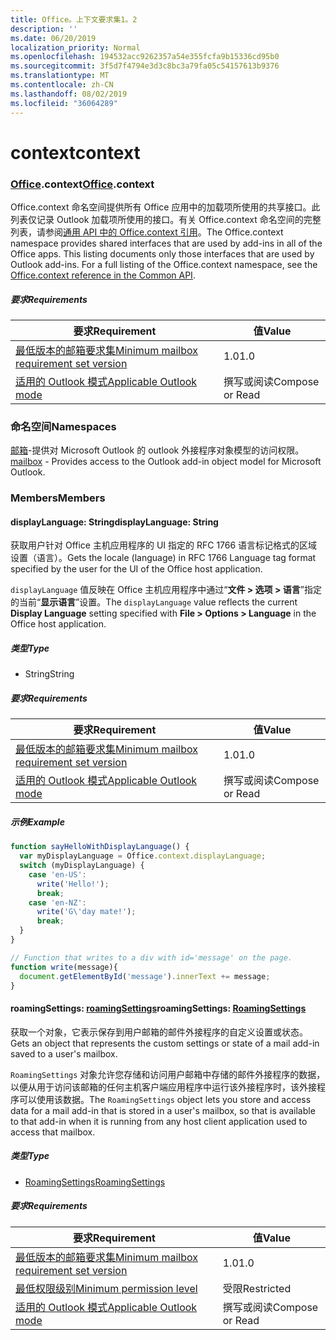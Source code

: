```yaml
---
title: Office。上下文要求集1。2
description: ''
ms.date: 06/20/2019
localization_priority: Normal
ms.openlocfilehash: 194532acc9262357a54e355fcfa9b15336cd95b0
ms.sourcegitcommit: 3f5d7f4794e3d3c8bc3a79fa05c54157613b9376
ms.translationtype: MT
ms.contentlocale: zh-CN
ms.lasthandoff: 08/02/2019
ms.locfileid: "36064289"
---
```

# <a name="context"></a><span data-ttu-id="5c06a-102">context</span><span class="sxs-lookup"><span data-stu-id="5c06a-102">context</span></span>

### <a name="officeofficemdcontext"></a><span data-ttu-id="5c06a-103">[Office](Office.md).context</span><span class="sxs-lookup"><span data-stu-id="5c06a-103">[Office](Office.md).context</span></span>

<span data-ttu-id="5c06a-p101">Office.context 命名空间提供所有 Office 应用中的加载项所使用的共享接口。此列表仅记录 Outlook 加载项所使用的接口。有关 Office.context 命名空间的完整列表，请参阅[通用 API 中的 Office.context 引用](/javascript/api/office/office.context)。</span><span class="sxs-lookup"><span data-stu-id="5c06a-p101">The Office.context namespace provides shared interfaces that are used by add-ins in all of the Office apps. This listing documents only those interfaces that are used by Outlook add-ins. For a full listing of the Office.context namespace, see the [Office.context reference in the Common API](/javascript/api/office/office.context).</span></span>


##### <a name="requirements"></a><span data-ttu-id="5c06a-106">要求</span><span class="sxs-lookup"><span data-stu-id="5c06a-106">Requirements</span></span>

|<span data-ttu-id="5c06a-107">要求</span><span class="sxs-lookup"><span data-stu-id="5c06a-107">Requirement</span></span>| <span data-ttu-id="5c06a-108">值</span><span class="sxs-lookup"><span data-stu-id="5c06a-108">Value</span></span>|
|---|---|
|[<span data-ttu-id="5c06a-109">最低版本的邮箱要求集</span><span class="sxs-lookup"><span data-stu-id="5c06a-109">Minimum mailbox requirement set version</span></span>](/office/dev/add-ins/reference/requirement-sets/outlook-api-requirement-sets)| <span data-ttu-id="5c06a-110">1.0</span><span class="sxs-lookup"><span data-stu-id="5c06a-110">1.0</span></span>|
|[<span data-ttu-id="5c06a-111">适用的 Outlook 模式</span><span class="sxs-lookup"><span data-stu-id="5c06a-111">Applicable Outlook mode</span></span>](/outlook/add-ins/#extension-points)| <span data-ttu-id="5c06a-112">撰写或阅读</span><span class="sxs-lookup"><span data-stu-id="5c06a-112">Compose or Read</span></span>|

### <a name="namespaces"></a><span data-ttu-id="5c06a-113">命名空间</span><span class="sxs-lookup"><span data-stu-id="5c06a-113">Namespaces</span></span>

<span data-ttu-id="5c06a-114">[邮箱](office.context.mailbox.md)-提供对 Microsoft Outlook 的 outlook 外接程序对象模型的访问权限。</span><span class="sxs-lookup"><span data-stu-id="5c06a-114">[mailbox](office.context.mailbox.md) - Provides access to the Outlook add-in object model for Microsoft Outlook.</span></span>

### <a name="members"></a><span data-ttu-id="5c06a-115">Members</span><span class="sxs-lookup"><span data-stu-id="5c06a-115">Members</span></span>

#### <a name="displaylanguage-string"></a><span data-ttu-id="5c06a-116">displayLanguage: String</span><span class="sxs-lookup"><span data-stu-id="5c06a-116">displayLanguage: String</span></span>

<span data-ttu-id="5c06a-117">获取用户针对 Office 主机应用程序的 UI 指定的 RFC 1766 语言标记格式的区域设置（语言）。</span><span class="sxs-lookup"><span data-stu-id="5c06a-117">Gets the locale (language) in RFC 1766 Language tag format specified by the user for the UI of the Office host application.</span></span>

<span data-ttu-id="5c06a-118">`displayLanguage` 值反映在 Office 主机应用程序中通过“**文件 > 选项 > 语言**”指定的当前“**显示语言**”设置。</span><span class="sxs-lookup"><span data-stu-id="5c06a-118">The `displayLanguage` value reflects the current **Display Language** setting specified with **File > Options > Language** in the Office host application.</span></span>

##### <a name="type"></a><span data-ttu-id="5c06a-119">类型</span><span class="sxs-lookup"><span data-stu-id="5c06a-119">Type</span></span>

*   <span data-ttu-id="5c06a-120">String</span><span class="sxs-lookup"><span data-stu-id="5c06a-120">String</span></span>

##### <a name="requirements"></a><span data-ttu-id="5c06a-121">要求</span><span class="sxs-lookup"><span data-stu-id="5c06a-121">Requirements</span></span>

|<span data-ttu-id="5c06a-122">要求</span><span class="sxs-lookup"><span data-stu-id="5c06a-122">Requirement</span></span>| <span data-ttu-id="5c06a-123">值</span><span class="sxs-lookup"><span data-stu-id="5c06a-123">Value</span></span>|
|---|---|
|[<span data-ttu-id="5c06a-124">最低版本的邮箱要求集</span><span class="sxs-lookup"><span data-stu-id="5c06a-124">Minimum mailbox requirement set version</span></span>](/office/dev/add-ins/reference/requirement-sets/outlook-api-requirement-sets)| <span data-ttu-id="5c06a-125">1.0</span><span class="sxs-lookup"><span data-stu-id="5c06a-125">1.0</span></span>|
|[<span data-ttu-id="5c06a-126">适用的 Outlook 模式</span><span class="sxs-lookup"><span data-stu-id="5c06a-126">Applicable Outlook mode</span></span>](/outlook/add-ins/#extension-points)| <span data-ttu-id="5c06a-127">撰写或阅读</span><span class="sxs-lookup"><span data-stu-id="5c06a-127">Compose or Read</span></span>|

##### <a name="example"></a><span data-ttu-id="5c06a-128">示例</span><span class="sxs-lookup"><span data-stu-id="5c06a-128">Example</span></span>

```javascript
function sayHelloWithDisplayLanguage() {
  var myDisplayLanguage = Office.context.displayLanguage;
  switch (myDisplayLanguage) {
    case 'en-US':
      write('Hello!');
      break;
    case 'en-NZ':
      write('G\'day mate!');
      break;
  }
}

// Function that writes to a div with id='message' on the page.
function write(message){
  document.getElementById('message').innerText += message;
}
```

#### <a name="roamingsettings-roamingsettingsjavascriptapioutlookofficeroamingsettingsviewoutlook-js-12"></a><span data-ttu-id="5c06a-129">roamingSettings: [roamingSettings](/javascript/api/outlook/office.RoamingSettings?view=outlook-js-1.2)</span><span class="sxs-lookup"><span data-stu-id="5c06a-129">roamingSettings: [RoamingSettings](/javascript/api/outlook/office.RoamingSettings?view=outlook-js-1.2)</span></span>

<span data-ttu-id="5c06a-130">获取一个对象，它表示保存到用户邮箱的邮件外接程序的自定义设置或状态。</span><span class="sxs-lookup"><span data-stu-id="5c06a-130">Gets an object that represents the custom settings or state of a mail add-in saved to a user's mailbox.</span></span>

<span data-ttu-id="5c06a-131">`RoamingSettings` 对象允许您存储和访问用户邮箱中存储的邮件外接程序的数据，以便从用于访问该邮箱的任何主机客户端应用程序中运行该外接程序时，该外接程序可以使用该数据。</span><span class="sxs-lookup"><span data-stu-id="5c06a-131">The `RoamingSettings` object lets you store and access data for a mail add-in that is stored in a user's mailbox, so that is available to that add-in when it is running from any host client application used to access that mailbox.</span></span>

##### <a name="type"></a><span data-ttu-id="5c06a-132">类型</span><span class="sxs-lookup"><span data-stu-id="5c06a-132">Type</span></span>

*   [<span data-ttu-id="5c06a-133">RoamingSettings</span><span class="sxs-lookup"><span data-stu-id="5c06a-133">RoamingSettings</span></span>](/javascript/api/outlook/office.RoamingSettings?view=outlook-js-1.2)

##### <a name="requirements"></a><span data-ttu-id="5c06a-134">要求</span><span class="sxs-lookup"><span data-stu-id="5c06a-134">Requirements</span></span>

|<span data-ttu-id="5c06a-135">要求</span><span class="sxs-lookup"><span data-stu-id="5c06a-135">Requirement</span></span>| <span data-ttu-id="5c06a-136">值</span><span class="sxs-lookup"><span data-stu-id="5c06a-136">Value</span></span>|
|---|---|
|[<span data-ttu-id="5c06a-137">最低版本的邮箱要求集</span><span class="sxs-lookup"><span data-stu-id="5c06a-137">Minimum mailbox requirement set version</span></span>](/office/dev/add-ins/reference/requirement-sets/outlook-api-requirement-sets)| <span data-ttu-id="5c06a-138">1.0</span><span class="sxs-lookup"><span data-stu-id="5c06a-138">1.0</span></span>|
|[<span data-ttu-id="5c06a-139">最低权限级别</span><span class="sxs-lookup"><span data-stu-id="5c06a-139">Minimum permission level</span></span>](/outlook/add-ins/understanding-outlook-add-in-permissions)| <span data-ttu-id="5c06a-140">受限</span><span class="sxs-lookup"><span data-stu-id="5c06a-140">Restricted</span></span>|
|[<span data-ttu-id="5c06a-141">适用的 Outlook 模式</span><span class="sxs-lookup"><span data-stu-id="5c06a-141">Applicable Outlook mode</span></span>](/outlook/add-ins/#extension-points)| <span data-ttu-id="5c06a-142">撰写或阅读</span><span class="sxs-lookup"><span data-stu-id="5c06a-142">Compose or Read</span></span>|
